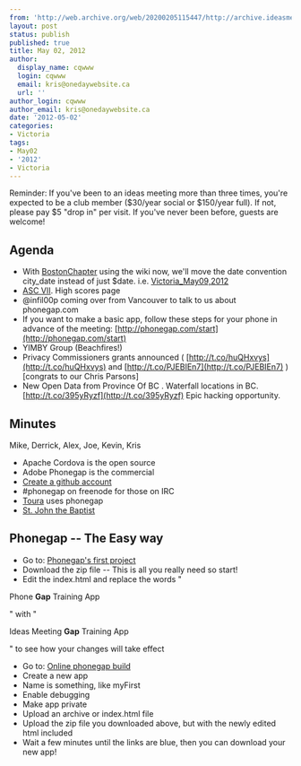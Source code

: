 ```yaml
---
from: 'http://web.archive.org/web/20200205115447/http://archive.ideasmeetings.org/wiki/May02,2012'
layout: post
status: publish
published: true
title: May 02, 2012
author:
  display_name: cqwww
  login: cqwww
  email: kris@onedaywebsite.ca
  url: ''
author_login: cqwww
author_email: kris@onedaywebsite.ca
date: '2012-05-02'
categories:
- Victoria
tags:
- May02
- '2012'
- Victoria
---
```


Reminder: If you've been to an ideas meeting more than three times, you're
expected to be a club member ($30/year social or $150/year full). If not,
please pay $5 "drop in" per visit. If you've never been before, guests are
welcome!

## Agenda

* With [BostonChapter](http://archive.ideasmeetings.org/wiki/BostonChapter "BostonChapter") using the wiki now, we'll move the date convention city_date instead of just $date. i.e. [Victoria_May09,2012](http://archive.ideasmeetings.org/wiki/Victoria_May09,2012 "Victoria May09,2012")
* [ASC VII](http://www.awesomeshitclub.com/). High scores page
* @infil00p coming over from Vancouver to talk to us about phonegap.com
* If you want to make a basic app, follow these steps for your phone in advance of the meeting: [http://phonegap.com/start](http://phonegap.com/start)
* YIMBY Group (Beachfires!)
* Privacy Commissioners grants announced ( [http://t.co/huQHxvys](http://t.co/huQHxvys) and [http://t.co/PJEBIEn7](http://t.co/PJEBIEn7) ) [congrats to our Chris Parsons]
* New Open Data from Province Of BC . Waterfall locations in BC. [http://t.co/395yRyzf](http://t.co/395yRyzf) Epic hacking opportunity.

## Minutes


Mike, Derrick, Alex, Joe, Kevin, Kris

* Apache Cordova is the open source
* Adobe Phonegap is the commercial
* [Create a github account](https://github.com/signup/free)
* #phonegap on freenode for those on IRC
* [Toura](http://toura.com/) uses phonegap
* [St. John the Baptist](https://en.wikipedia.org/wiki/St_John_the_Baptist)

## Phonegap -- The Easy way

* Go to: [Phonegap's first project](https://github.com/phonegap/phonegap-start)
* Download the zip file -- This is all you really need so start!
* Edit the index.html and replace the words "

Phone **Gap** Training App

" with "

Ideas Meeting **Gap** Training App

" to see how your changes will take effect

* Go to: [Online phonegap build](https://build.phonegap.com/)
* Create a new app
* Name is something, like myFirst
* Enable debugging
* Make app private
* Upload an archive or index.html file
* Upload the zip file you downloaded above, but with the newly edited html included
* Wait a few minutes until the links are blue, then you can download your new app!
